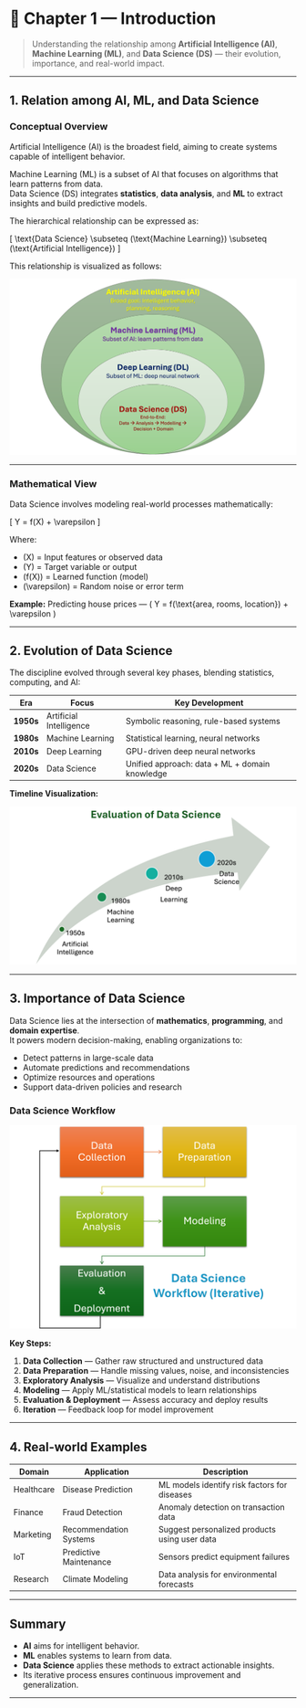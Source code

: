 # 📘 Chapter 1 — Introduction

> Understanding the relationship among **Artificial Intelligence (AI)**, **Machine Learning (ML)**, and **Data Science (DS)** — their evolution, importance, and real-world impact.

---

## 1. Relation among AI, ML, and Data Science

### Conceptual Overview
Artificial Intelligence (AI) is the broadest field, aiming to create systems capable of intelligent behavior.  

Machine Learning (ML) is a subset of AI that focuses on algorithms that learn patterns from data.  
Data Science (DS) integrates **statistics**, **data analysis**, and **ML** to extract insights and build predictive models.

The hierarchical relationship can be expressed as:

\[ \text{Data Science} \subseteq (\text{Machine Learning}) \subseteq (\text{Artificial Intelligence}) \]

This relationship is visualized as follows:

![AI–ML–DS Hierarchy](ai_ml_ds_hierarchy.png)

---

### Mathematical View
Data Science involves modeling real-world processes mathematically:

\[ Y = f(X) + \varepsilon \]

Where:  
- \(X\) = Input features or observed data  
- \(Y\) = Target variable or output  
- \(f(X)\) = Learned function (model)  
- \(\varepsilon\) = Random noise or error term

**Example:** 
Predicting house prices — \( Y = f(\text{area, rooms, location}) + \varepsilon \)

---

## 2. Evolution of Data Science

The discipline evolved through several key phases, blending statistics, computing, and AI:

| Era | Focus | Key Development |
|------|--------|----------------|
| **1950s** | Artificial Intelligence | Symbolic reasoning, rule-based systems |
| **1980s** | Machine Learning | Statistical learning, neural networks |
| **2010s** | Deep Learning | GPU-driven deep neural networks |
| **2020s** | Data Science | Unified approach: data + ML + domain knowledge |

**Timeline Visualization:**

![Evolution Timeline](data_science_timeline.png)

---

## 3. Importance of Data Science

Data Science lies at the intersection of **mathematics**, **programming**, and **domain expertise**.  
It powers modern decision-making, enabling organizations to:

- Detect patterns in large-scale data  
- Automate predictions and recommendations  
- Optimize resources and operations  
- Support data-driven policies and research

### Data Science Workflow

![Data Science Pipeline](data_science_pipeline.png)

**Key Steps:**
1. **Data Collection** — Gather raw structured and unstructured data  
2. **Data Preparation** — Handle missing values, noise, and inconsistencies  
3. **Exploratory Analysis** — Visualize and understand distributions  
4. **Modeling** — Apply ML/statistical models to learn relationships  
5. **Evaluation & Deployment** — Assess accuracy and deploy results  
6. **Iteration** — Feedback loop for model improvement  

---

## 4. Real-world Examples

| Domain | Application | Description |
|---------|--------------|--------------|
| Healthcare | Disease Prediction | ML models identify risk factors for diseases |
| Finance | Fraud Detection | Anomaly detection on transaction data |
| Marketing | Recommendation Systems | Suggest personalized products using user data |
| IoT | Predictive Maintenance | Sensors predict equipment failures |
| Research | Climate Modeling | Data analysis for environmental forecasts |

---

## Summary

- **AI** aims for intelligent behavior.  
- **ML** enables systems to learn from data.  
- **Data Science** applies these methods to extract actionable insights.  
- Its iterative process ensures continuous improvement and generalization.


---
